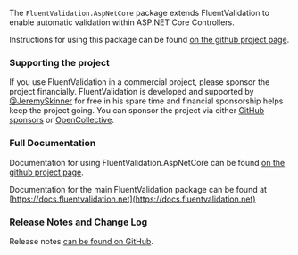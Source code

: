 The `FluentValidation.AspNetCore` package extends FluentValidation to enable automatic validation within ASP.NET Core Controllers.

Instructions for using this package can be found [on the github project page](https://github.com/FluentValidation/FluentValidation.AspNetCore#aspnet-core-integration-for-fluentvalidation).

### Supporting the project

If you use FluentValidation in a commercial project,
please sponsor the project financially.
FluentValidation is developed and supported by [@JeremySkinner](https://github.com/JeremySkinner)
for free in his spare time and financial sponsorship helps keep the project going.
You can sponsor the project via either [GitHub sponsors](https://github.com/sponsors/JeremySkinner) or [OpenCollective](https://opencollective.com/FluentValidation).

### Full Documentation

Documentation for using FluentValidation.AspNetCore can be found [on the github project page](https://github.com/FluentValidation/FluentValidation.AspNetCore#aspnet-core-integration-for-fluentvalidation).

Documentation for the main FluentValidation package can be found at
[https://docs.fluentvalidation.net](https://docs.fluentvalidation.net)

### Release Notes and Change Log

Release notes [can be found on GitHub](https://github.com/FluentValidation/FluentValidation.AspNetCore/releases).
